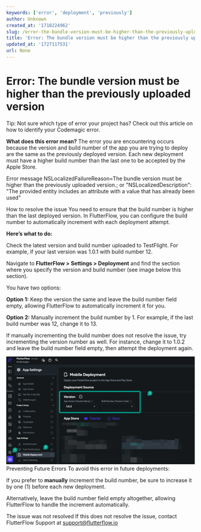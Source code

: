 ```yaml
---
keywords: ['error', 'deployment', 'previously']
author: Unknown
created_at: '1718224962'
slug: /error-the-bundle-version-must-be-higher-than-the-previously-uploaded-version
title: 'Error: The bundle version must be higher than the previously uploaded version'
updated_at: '1727117531'
url: None
---
```

# Error: The bundle version must be higher than the previously uploaded version

Tip: Not sure which type of error your project has? Check out this article on how to identify your Codemagic error.

**What does this error mean?**
The error you are encountering occurs because the version and build number of the app you are trying to deploy are the same as the previously deployed version. Each new deployment must have a higher build number than the last one to be accepted by the Apple Store.

Error message
NSLocalizedFailureReason=The bundle version must be higher than the previously uploaded version.; or
"NSLocalizedDescription": "The provided entity includes an attribute with a value that has already been used"

How to resolve the issue
You need to ensure that the build number is higher than the last deployed version. In FlutterFlow, you can configure the build number to automatically increment with each deployment attempt.

**Here’s what to do:**

Check the latest version and build number uploaded to TestFlight. For example, if your last version was 1.0.1 with build number 12.

Navigate to **FlutterFlow &gt; Settings &gt; Deployment** and find the section where you specify the version and build number (see image below this section).

You have two options:

**Option 1:** Keep the version the same and leave the build number field empty, allowing FlutterFlow to automatically increment it for you.

**Option 2:** Manually increment the build number by 1. For example, if the last build number was 12, change it to 13.

If manually incrementing the build number does not resolve the issue, try incrementing the version number as well. For instance, change it to 1.0.2 and leave the build number field empty, then attempt the deployment again.

![](../assets/20250430121110741307.png)
Preventing Future Errors 
To avoid this error in future deployments:

If you prefer to **manually** increment the build number, be sure to increase it by one (1) before each new deployment.

Alternatively, leave the build number field empty altogether, allowing FlutterFlow to handle the increment automatically.

The issue was not resolved
If this does not resolve the issue, contact FlutterFlow Support at support@flutterflow.io